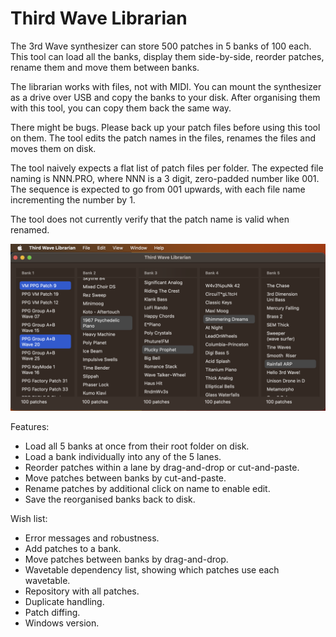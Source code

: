 # Third Wave Librarian
The 3rd Wave synthesizer can store 500 patches in 5 banks of 100 each. This tool can load all the banks, display them side-by-side, reorder patches, rename them and move them between banks.

The librarian works with files, not with MIDI. You can mount the synthesizer as a drive over USB and copy the banks to your disk. After organising them with this tool, you can copy them back the same way.

There might be bugs. Please back up your patch files before using this tool on them. The tool edits the patch names in the files, renames the files and moves them on disk.

The tool naively expects a flat list of patch files per folder. The expected file naming is NNN.PRO, where NNN is a 3 digit, zero-padded number like 001. The sequence is expected to go from 001 upwards, with each file name incrementing the number by 1.

The tool does not currently verify that the patch name is valid when renamed.

![Screenshot](https://github.com/kimsand/ThirdWaveLibrarian/blob/4ec31972c4de5bd46d8416eadc4ad05abf123af7/images/ThirdWaveLibrarian.png)

Features:
* Load all 5 banks at once from their root folder on disk.
* Load a bank individually into any of the 5 lanes.
* Reorder patches within a lane by drag-and-drop or cut-and-paste.
* Move patches between banks by cut-and-paste.
* Rename patches by additional click on name to enable edit.
* Save the reorganised banks back to disk.

Wish list:
* Error messages and robustness.
* Add patches to a bank.
* Move patches between banks by drag-and-drop.
* Wavetable dependency list, showing which patches use each wavetable.
* Repository with all patches.
* Duplicate handling.
* Patch diffing.
* Windows version.
